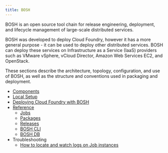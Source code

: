 ```yaml
---
title: BOSH
---
```


BOSH is an open source tool chain for release engineering, deployment, and lifecycle management of large-scale distributed services.

BOSH was developed to deploy Cloud Foundry, however it has a more general purpose - it can be used to deploy other distributed services. BOSH can deploy these services on Infrastructure as a Service (IaaS) providers such as VMware vSphere, vCloud Director, Amazon Web Services EC2, and OpenStack.

These sections describe the architecture, topology, configuration, and use of BOSH, as well as the structure and conventions used in packaging and deployment.

* [Components](components/index.html)
* [Local Setup](setup/index.html)
* [Deploying Cloud Foundry with BOSH](/docs/running/deploying-cf/)
* [Reference](reference/index.html)
  * [Jobs](reference/jobs.html)
  * [Packages](reference/packages.html)
  * [Releases](reference/releases.html)
  * [BOSH CLI](reference/bosh-cli.html)
  * [BOSH DB](reference/boshdb.html)
* Troubleshooting
  * [How to locate and watch logs on Job instances](troubleshooting/job-logs.html)
